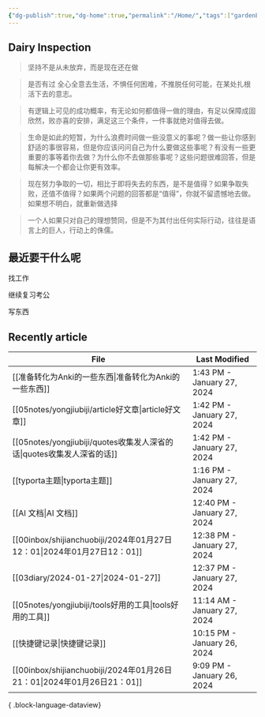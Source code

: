 ```yaml
---
{"dg-publish":true,"dg-home":true,"permalink":"/Home/","tags":["gardenEntry"],"dgPassFrontmatter":true,"created":"","updated":""}
---
```


## Dairy Inspection

> 坚持不是从未放弃，而是现在还在做

> 是否有过 全心全意去生活，不惧任何困难，不推脱任何可能，在某处扎根活下去的意志。

> 有逻辑上可见的成功概率，有无论如何都值得一做的理由，有足以保障成固欣然，败亦喜的安排，满足这三个条件，一件事就绝对值得去做。

> 生命是如此的短暂，为什么浪费时间做一些没意义的事呢？做一些让你感到舒适的事很容易，但是你应该问问自己为什么要做这些事呢？有没有一些更重要的事等着你去做？为什么你不去做那些事呢？这些问题很难回答，但是每解决一个都会让你更有效率。

> 现在努力争取的一切，相比于即将失去的东西，是不是值得？如果争取失败，还值不值得？如果两个问题的回答都是“值得”，你就不留遗憾地去做。如果想不明白，就重新做选择

> 一个人如果只对自己的理想赞同，但是不为其付出任何实际行动，往往是语言上的巨人，行动上的侏儒。


##  最近要干什么呢


找工作

继续复习考公

写东西



## Recently article

| File                                                              | Last Modified               |
| ----------------------------------------------------------------- | --------------------------- |
| [[准备转化为Anki的一些东西\|准备转化为Anki的一些东西]]                             | 1:43 PM - January 27, 2024  |
| [[05notes/yongjiubiji/article好文章\|article好文章]]                 | 1:42 PM - January 27, 2024  |
| [[05notes/yongjiubiji/quotes收集发人深省的话\|quotes收集发人深省的话]]         | 1:42 PM - January 27, 2024  |
| [[typorta主题\|typorta主题]]                                       | 1:16 PM - January 27, 2024  |
| [[AI 文档\|AI 文档]]                                               | 12:40 PM - January 27, 2024 |
| [[00inbox/shijianchuobiji/2024年01月27日12：01\|2024年01月27日12：01]] | 12:38 PM - January 27, 2024 |
| [[03diary/2024-01-27\|2024-01-27]]                             | 12:37 PM - January 27, 2024 |
| [[05notes/yongjiubiji/tools好用的工具\|tools好用的工具]]                 | 11:14 AM - January 27, 2024 |
| [[快捷键记录\|快捷键记录]]                                               | 10:15 PM - January 26, 2024 |
| [[00inbox/shijianchuobiji/2024年01月26日21：01\|2024年01月26日21：01]] | 9:09 PM - January 26, 2024  |

{ .block-language-dataview}




